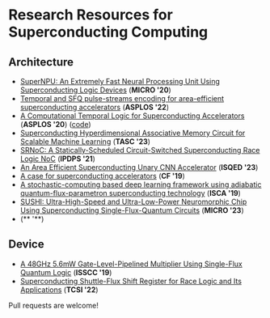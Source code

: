 # Research Resources for Superconducting Computing

## Architecture
- [SuperNPU: An Extremely Fast Neural Processing Unit Using Superconducting Logic Devices](https://microarch.org/micro53/papers/738300a058.pdf) (**MICRO '20**)
- [Temporal and SFQ pulse-streams encoding for area-efficient superconducting accelerators](https://dl.acm.org/doi/10.1145/3503222.3507765) (**ASPLOS '22**)
- [A Computational Temporal Logic for Superconducting Accelerators](https://dl.acm.org/doi/10.1145/3373376.3378517) (**ASPLOS '20**) ([code](https://github.com/UCSBarchlab/Superconducting-Temporal-Logic))
- [Superconducting Hyperdimensional Associative Memory Circuit for Scalable Machine Learning](https://ieeexplore.ieee.org/abstract/document/10113676) (**TASC '23**)
- [SRNoC: A Statically-Scheduled Circuit-Switched Superconducting Race Logic NoC](https://ieeexplore.ieee.org/abstract/document/9460541) (**IPDPS '21**)
- [An Area Efficient Superconducting Unary CNN Accelerator](https://ieeexplore.ieee.org/abstract/document/10129299) (**ISQED '23**)
- [A case for superconducting accelerators](https://dl.acm.org/doi/abs/10.1145/3310273.3321561?casa_token=bUQyUEHRnh8AAAAA:aBKCTUwZfusoqA1Cvxlj6po9xc9YpwOeUnyeDRt5xA_AQ_hfdwEQGfQL47v8bhlNodnaPK36B3yg) (**CF '19**)
- [A stochastic-computing based deep learning framework using adiabatic quantum-flux-parametron superconducting technology](https://dl.acm.org/doi/10.1145/3307650.3322270) (**ISCA '19**)
- [SUSHI: Ultra-High-Speed and Ultra-Low-Power Neuromorphic Chip Using Superconducting Single-Flux-Quantum Circuits](https://dl.acm.org/doi/10.1145/3613424.3623787) (**MICRO '23**)
- []() (** '**)

## Device
- [A 48GHz 5.6mW Gate-Level-Pipelined Multiplier Using Single-Flux Quantum Logic](https://ieeexplore.ieee.org/document/8662351) (**ISSCC '19**)
- [Superconducting Shuttle-Flux Shift Register for Race Logic and Its Applications](https://ieeexplore.ieee.org/document/9913788) (**TCSI '22**)

Pull requests are welcome!
